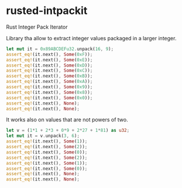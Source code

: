 # rusted-intpackit
Rust Integer Pack Iterator

Library tha allow to extract integer values packaged in a larger integer.

```rust
let mut it = 0x89ABCDEFu32.unpack(16, 9);
assert_eq!(it.next(), Some(0xF));
assert_eq!(it.next(), Some(0xE));
assert_eq!(it.next(), Some(0xD));
assert_eq!(it.next(), Some(0xC));
assert_eq!(it.next(), Some(0xB));
assert_eq!(it.next(), Some(0xA));
assert_eq!(it.next(), Some(0x9));
assert_eq!(it.next(), Some(0x8));
assert_eq!(it.next(), Some(0x0));
assert_eq!(it.next(), None);
assert_eq!(it.next(), None); 
```

It works also on values that are not powers of two.

```rust
let v = (1*1 + 2*3 + 0*9 + 2*27 + 1*81) as u32;
let mut it = v.unpack(3, 6);
assert_eq!(it.next(), Some(1));
assert_eq!(it.next(), Some(2));
assert_eq!(it.next(), Some(0));
assert_eq!(it.next(), Some(2));
assert_eq!(it.next(), Some(1));
assert_eq!(it.next(), Some(0));
assert_eq!(it.next(), None);
assert_eq!(it.next(), None);
```
